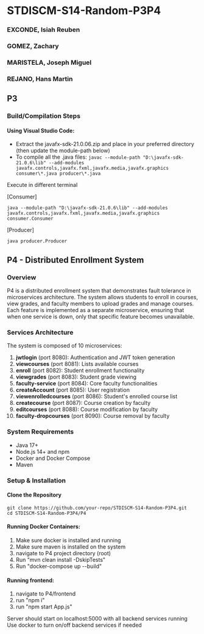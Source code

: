 # STDISCM-S14-Random-P3P4
### EXCONDE, Isiah Reuben
### GOMEZ, Zachary
### MARISTELA, Joseph Miguel 
### REJANO, Hans Martin

## P3
### Build/Compilation Steps
#### Using Visual Studio Code:
- Extract the javafx-sdk-21.0.06.zip and place in your preferred directory (then update the module-path below)
- To compile all the .java files:
```javac --module-path "D:\javafx-sdk-21.0.6\lib" --add-modules javafx.controls,javafx.fxml,javafx.media,javafx.graphics  consumer\*.java producer\*.java```

Execute in different terminal

[Consumer]

```java --module-path "D:\javafx-sdk-21.0.6\lib" --add-modules javafx.controls,javafx.fxml,javafx.media,javafx.graphics consumer.Consumer```

[Producer]

```java producer.Producer```

## P4 - Distributed Enrollment System
### Overview
P4 is a distributed enrollment system that demonstrates fault tolerance in microservices architecture. The system allows students to enroll in courses, view grades, and faculty members to upload grades and manage courses. Each feature is implemented as a separate microservice, ensuring that when one service is down, only that specific feature becomes unavailable.

### Services Architecture
The system is composed of 10 microservices:
1. **jwtlogin** (port 8080): Authentication and JWT token generation
2. **viewcourses** (port 8081): Lists available courses
3. **enroll** (port 8082): Student enrollment functionality
4. **viewgrades** (port 8083): Student grade viewing
5. **faculty-service** (port 8084): Core faculty functionalities
6. **createAccount** (port 8085): User registration
7. **viewenrolledcourses** (port 8086): Student's enrolled course list
8. **createcourse** (port 8087): Course creation by faculty
9. **editcourses** (port 8088): Course modification by faculty
10. **faculty-dropcourses** (port 8090): Course removal by faculty

### System Requirements
- Java 17+
- Node.js 14+ and npm
- Docker and Docker Compose
- Maven

### Setup & Installation
#### Clone the Repository
```
git clone https://github.com/your-repo/STDISCM-S14-Random-P3P4.git
cd STDISCM-S14-Random-P3P4/P4
```

#### Running Docker Containers:

1. Make sure docker is installed and running
2. Make sure maven is installed on the system
2. navigate to P4 project directory (root)
3. Run "mvn clean install -DskipTests"
4. Run "docker-compose up --build"

#### Running frontend:
1. navigate to P4/frontend
2. run "npm i"
3. run "npm start App.js"

Server should start on localhost:5000 with all backend services running
Use docker to turn on/off backend services if needed
